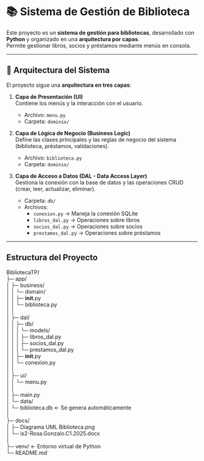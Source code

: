 # 📚 Sistema de Gestión de Biblioteca

Este proyecto es un **sistema de gestión para bibliotecas**, desarrollado con **Python** y organizado en una **arquitectura por capas**.  
Permite gestionar libros, socios y préstamos mediante menús en consola.

---

## 🧩 Arquitectura del Sistema

El proyecto sigue una **arquitectura en tres capas**:

1. **Capa de Presentación (UI)**  
   Contiene los menús y la interacción con el usuario.  
   - Archivo: `menu.py`
   - Carpeta: `dominio/`

2. **Capa de Lógica de Negocio (Business Logic)**  
   Define las clases principales y las reglas de negocio del sistema (biblioteca, préstamos, validaciones).  
   - Archivo: `biblioteca.py`
   - Carpeta: `dominio/`

3. **Capa de Acceso a Datos (DAL - Data Access Layer)**  
   Gestiona la conexión con la base de datos y las operaciones CRUD (crear, leer, actualizar, eliminar).  
   - Carpeta: `db/`
   - Archivos:  
     - `conexion.py` → Maneja la conexión SQLite  
     - `libros_dal.py` → Operaciones sobre libros  
     - `socios_dal.py` → Operaciones sobre socios  
     - `prestamos_dal.py` → Operaciones sobre préstamos  

---

## Estructura del Proyecto

BibliotecaTP/  
├─ app/  
│ ├─ business/  
│ │ └─ domain/  
│ │ ├─ **init**.py  
│ │ └─ biblioteca.py  
│ │  
│ ├─ dal/  
│ │ ├─ db/  
│ │ │ └─ models/  
│ │ │ ├─ libros_dal.py  
│ │ │ ├─ socios_dal.py  
│ │ │ └─ prestamos_dal.py  
│ │ ├─ **init**.py  
│ │ └─ conexion.py  
│ │  
│ ├─ ui/  
│ │ └─ menu.py  
│ │  
│ ├─ main.py  
│ └─ data/  
│ └─ biblioteca.db ← Se genera automáticamente  
│  
├─ docs/  
│ ├─ Diagrama UML Biblioteca.png  
│ └─ is2-Rosa.Gonzalo.C1.2025.docx  
│  
├─ venv/ ← Entorno virtual de Python  
└─ README.md`









